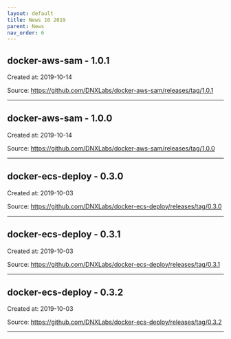 ```yaml
---
layout: default
title: News 10 2019
parent: News
nav_order: 6
---
```




## docker-aws-sam - 1.0.1


Created at: 2019-10-14

<!-- TODO: Include source link to the version tag -->
Source: https://github.com/DNXLabs/docker-aws-sam/releases/tag/1.0.1

---


## docker-aws-sam - 1.0.0


Created at: 2019-10-14

<!-- TODO: Include source link to the version tag -->
Source: https://github.com/DNXLabs/docker-aws-sam/releases/tag/1.0.0

---


## docker-ecs-deploy - 0.3.0


Created at: 2019-10-03

<!-- TODO: Include source link to the version tag -->
Source: https://github.com/DNXLabs/docker-ecs-deploy/releases/tag/0.3.0

---


## docker-ecs-deploy - 0.3.1


Created at: 2019-10-03

<!-- TODO: Include source link to the version tag -->
Source: https://github.com/DNXLabs/docker-ecs-deploy/releases/tag/0.3.1

---


## docker-ecs-deploy - 0.3.2


Created at: 2019-10-03

<!-- TODO: Include source link to the version tag -->
Source: https://github.com/DNXLabs/docker-ecs-deploy/releases/tag/0.3.2

---

